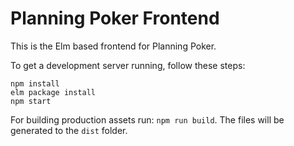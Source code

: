 # Planning Poker Frontend

This is the Elm based frontend for Planning Poker.

To get a development server running, follow these steps:
```
npm install
elm package install
npm start
```

For building production assets run: `npm run build`. The files will be generated to the `dist` folder.